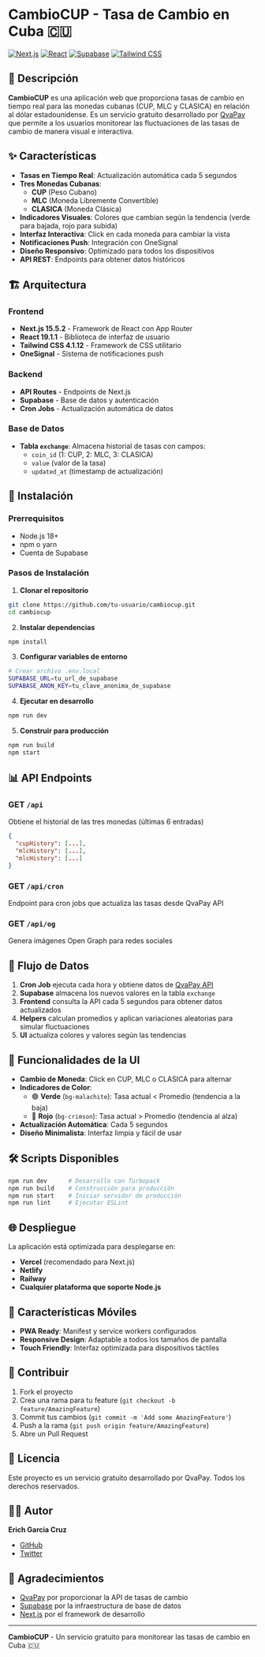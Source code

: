 # CambioCUP - Tasa de Cambio en Cuba 🇨🇺

[![Next.js](https://img.shields.io/badge/Next.js-15.5.2-black)](https://nextjs.org/)
[![React](https://img.shields.io/badge/React-19.1.1-blue)](https://reactjs.org/)
[![Supabase](https://img.shields.io/badge/Supabase-2.56.1-green)](https://supabase.com/)
[![Tailwind CSS](https://img.shields.io/badge/Tailwind-4.1.12-38B2AC)](https://tailwindcss.com/)

## 📖 Descripción

**CambioCUP** es una aplicación web que proporciona tasas de cambio en tiempo real para las monedas cubanas (CUP, MLC y CLASICA) en relación al dólar estadounidense. Es un servicio gratuito desarrollado por [QvaPay](https://qvapay.com) que permite a los usuarios monitorear las fluctuaciones de las tasas de cambio de manera visual e interactiva.

## ✨ Características

- **Tasas en Tiempo Real**: Actualización automática cada 5 segundos
- **Tres Monedas Cubanas**: 
  - **CUP** (Peso Cubano)
  - **MLC** (Moneda Libremente Convertible)
  - **CLASICA** (Moneda Clásica)
- **Indicadores Visuales**: Colores que cambian según la tendencia (verde para bajada, rojo para subida)
- **Interfaz Interactiva**: Click en cada moneda para cambiar la vista
- **Notificaciones Push**: Integración con OneSignal
- **Diseño Responsivo**: Optimizado para todos los dispositivos
- **API REST**: Endpoints para obtener datos históricos

## 🏗️ Arquitectura

### Frontend
- **Next.js 15.5.2** - Framework de React con App Router
- **React 19.1.1** - Biblioteca de interfaz de usuario
- **Tailwind CSS 4.1.12** - Framework de CSS utilitario
- **OneSignal** - Sistema de notificaciones push

### Backend
- **API Routes** - Endpoints de Next.js
- **Supabase** - Base de datos y autenticación
- **Cron Jobs** - Actualización automática de datos

### Base de Datos
- **Tabla `exchange`**: Almacena historial de tasas con campos:
  - `coin_id` (1: CUP, 2: MLC, 3: CLASICA)
  - `value` (valor de la tasa)
  - `updated_at` (timestamp de actualización)

## 🚀 Instalación

### Prerrequisitos
- Node.js 18+ 
- npm o yarn
- Cuenta de Supabase

### Pasos de Instalación

1. **Clonar el repositorio**
```bash
git clone https://github.com/tu-usuario/cambiocup.git
cd cambiocup
```

2. **Instalar dependencias**
```bash
npm install
```

3. **Configurar variables de entorno**
```bash
# Crear archivo .env.local
SUPABASE_URL=tu_url_de_supabase
SUPABASE_ANON_KEY=tu_clave_anonima_de_supabase
```

4. **Ejecutar en desarrollo**
```bash
npm run dev
```

5. **Construir para producción**
```bash
npm run build
npm start
```

## 📊 API Endpoints

### GET `/api`
Obtiene el historial de las tres monedas (últimas 6 entradas)
```json
{
  "cupHistory": [...],
  "mlcHistory": [...],
  "mlcHistory": [...]
}
```

### GET `/api/cron`
Endpoint para cron jobs que actualiza las tasas desde QvaPay API

### GET `/api/og`
Genera imágenes Open Graph para redes sociales

## 🔄 Flujo de Datos

1. **Cron Job** ejecuta cada hora y obtiene datos de [QvaPay API](https://qvapay.com/api/p2p/completed_pairs_average)
2. **Supabase** almacena los nuevos valores en la tabla `exchange`
3. **Frontend** consulta la API cada 5 segundos para obtener datos actualizados
4. **Helpers** calculan promedios y aplican variaciones aleatorias para simular fluctuaciones
5. **UI** actualiza colores y valores según las tendencias

## 🎨 Funcionalidades de la UI

- **Cambio de Moneda**: Click en CUP, MLC o CLASICA para alternar
- **Indicadores de Color**:
  - 🟢 **Verde** (`bg-malachite`): Tasa actual < Promedio (tendencia a la baja)
  - 🔴 **Rojo** (`bg-crimson`): Tasa actual > Promedio (tendencia al alza)
- **Actualización Automática**: Cada 5 segundos
- **Diseño Minimalista**: Interfaz limpia y fácil de usar

## 🛠️ Scripts Disponibles

```bash
npm run dev      # Desarrollo con Turbopack
npm run build    # Construcción para producción
npm run start    # Iniciar servidor de producción
npm run lint     # Ejecutar ESLint
```

## 🌐 Despliegue

La aplicación está optimizada para desplegarse en:
- **Vercel** (recomendado para Next.js)
- **Netlify**
- **Railway**
- **Cualquier plataforma que soporte Node.js**

## 📱 Características Móviles

- **PWA Ready**: Manifest y service workers configurados
- **Responsive Design**: Adaptable a todos los tamaños de pantalla
- **Touch Friendly**: Interfaz optimizada para dispositivos táctiles

## 🤝 Contribuir

1. Fork el proyecto
2. Crea una rama para tu feature (`git checkout -b feature/AmazingFeature`)
3. Commit tus cambios (`git commit -m 'Add some AmazingFeature'`)
4. Push a la rama (`git push origin feature/AmazingFeature`)
5. Abre un Pull Request

## 📄 Licencia

Este proyecto es un servicio gratuito desarrollado por QvaPay. Todos los derechos reservados.

## 👨‍💻 Autor

**Erich Garcia Cruz**
- [GitHub](https://github.com/erichgarciacruz)
- [Twitter](https://twitter.com/erichgarciacruz)

## 🙏 Agradecimientos

- [QvaPay](https://qvapay.com) por proporcionar la API de tasas de cambio
- [Supabase](https://supabase.com) por la infraestructura de base de datos
- [Next.js](https://nextjs.org) por el framework de desarrollo

---

**CambioCUP** - Un servicio gratuito para monitorear las tasas de cambio en Cuba 🇨🇺

